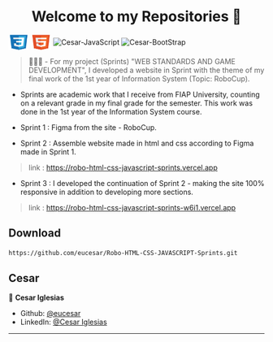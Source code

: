 <h1 align="center">Welcome to my Repositories 🤝</h1>
<p>
  <img align="center" alt="Cesar-CSS" height="30" width="40" src="https://raw.githubusercontent.com/devicons/devicon/master/icons/css3/css3-original.svg">
  <img align="center" alt="Cesar-HTML" height="30" width="40" src="https://raw.githubusercontent.com/devicons/devicon/master/icons/html5/html5-original.svg">
  <img align="center" alt="Cesar-JavaScript" height="30" width="40" src="https://cdn.jsdelivr.net/gh/devicons/devicon/icons/javascript/javascript-plain.svg">
  <img align="center" alt="Cesar-BootStrap" height="35" width="40" src="https://cdn.jsdelivr.net/gh/devicons/devicon/icons/bootstrap/bootstrap-original.svg">
</p>

> 🌱👨‍💻 - For my project (Sprints) "WEB STANDARDS AND GAME DEVELOPMENT", I developed a website in Sprint with the theme of my final work of the 1st year of Information System (Topic: RoboCup).
- Sprints are academic work that I receive from FIAP University, counting on a relevant grade in my final grade for the semester. This work was done in the 1st year of the Information System course.

 - Sprint 1 : Figma from the site - RoboCup.

 - Sprint 2 : Assemble website made in html and css according to Figma made in Sprint 1.
 > link : https://robo-html-css-javascript-sprints.vercel.app

 - Sprint 3 : I developed the continuation of Sprint 2 - making the site 100% responsive in addition to developing more sections.
 > link : https://robo-html-css-javascript-sprints-w6i1.vercel.app

## Download

```sh
https://github.com/eucesar/Robo-HTML-CSS-JAVASCRIPT-Sprints.git
```

## Cesar

👤 **Cesar Iglesias**

* Github: [@eucesar](https://github.com/eucesar)
* LinkedIn: [@Cesar Iglesias](https://www.linkedin.com/in/cesar-iglesias-tecnologia/)

***
